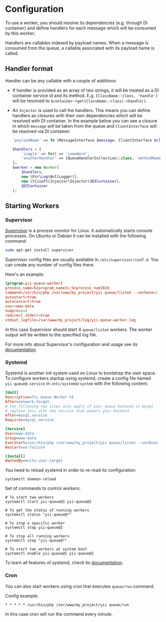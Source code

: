 # Configuration

To use a worker, you should resolve its dependencies (e.g. through DI container) and define handlers for each message
which will be consumed by this worker;

Handlers are callables indexed by payload names. When a message is consumed from the queue, a callable associated with
its payload name is called.

## Handler format

Handler can be any callable with a couple of additions:

- If handler is provided as an array of two strings, it will be treated as a DI container service id and its method.
  E.g. `[ClassName::class, 'handle']` will be resolved to `$container->get(ClassName::class)->handle()`.
- An `Injector` is used to call the handlers. This means you can define handlers as closures with their own dependencies
  which will be resolved with DI container. In the example below you can see a closure in which `message` will be taken
  from the queue and `ClientInterface` will be resolved via DI container.
  
  ```php
  'payloadName' => fn (MessageInterface $message, ClientInterface $client) => $client->send($message->getPayloadData()),
  ```

  ```php
  $handlers = [
      'simple' => fn() => 'someWork',
      'anotherHandler' => [QueueHandlerCollection::class, 'methodName']
  ];
  $worker = new Worker(
      $handlers,
      new \Psr\Log\NullLogger(),
      new \Yiisoft\Injector\Injector($DIContainer),
      $DIContainer
  );
  ```

## Starting Workers

### Supervisor

[Supervisor](http://supervisord.org) is a process monitor for Linux. It automatically starts console processes.
On Ubuntu or Debian it can be installed with the following command:

```sh
sudo apt-get install supervisor
```

Supervisor config files are usually available in `/etc/supervisor/conf.d`. You can create any number of
config files there.

Here's an example:

```conf
[program:yii-queue-worker]
process_name=%(program_name)s_%(process_num)02d
command=/usr/bin/php /var/www/my_project/yii queue/listen --verbose=1 --color=0
autostart=true
autorestart=true
user=www-data
numprocs=4
redirect_stderr=true
stdout_logfile=/var/www/my_project/log/yii-queue-worker.log
```

In this case Supervisor should start 4 `queue/listen` workers. The worker output will be written
to the specified log file.

For more info about Supervisor's configuration and usage see its [documentation](http://supervisord.org).

### Systemd

Systemd is another init system used on Linux to bootstrap the user space. To configure workers startup
using systemd, create a config file named `yii-queue@.service` in `/etc/systemd/system` with
the following content:

```ini
[Unit]
Description=Yii Queue Worker %I
After=network.target
# the following two lines only apply if your queue backend is mysql
# replace this with the service that powers your backend
After=mysql.service
Requires=mysql.service

[Service]
User=www-data
Group=www-data
ExecStart=/usr/bin/php /var/www/my_project/yii queue/listen --verbose
Restart=on-failure

[Install]
WantedBy=multi-user.target
```

You need to reload systemd in order to re-read its configuration:

```shell
systemctl daemon-reload
```

Set of commands to control workers:

```shell
# To start two workers
systemctl start yii-queue@1 yii-queue@2

# To get the status of running workers
systemctl status "yii-queue@*"

# To stop a specific worker
systemctl stop yii-queue@2

# To stop all running workers
systemctl stop "yii-queue@*"

# To start two workers at system boot
systemctl enable yii-queue@1 yii-queue@2
```

To learn all features of systemd, check its [documentation](https://freedesktop.org/wiki/Software/systemd/#manualsanddocumentationforusersandadministrators).

### Cron

You can also start workers using cron that executes `queue/run` command.

Config example:

```shell
* * * * * /usr/bin/php /var/www/my_project/yii queue/run
```

In this case cron will run the command every minute.
